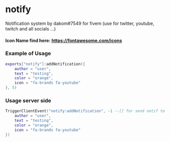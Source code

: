 # notify
Notification system by dakom#7549 for fivem (use for twitter, youtube, twitch and all socials ...)


#### **Icon Name find here:** https://fontawesome.com/icons<br>
### **Example of Usage**

```lua
exports["notify"]:addNotification({
    author = "user", 
    text = "testing", 
    color = "orange",
    icon = "fa-brands fa-youtube"
}, 5)
```

### **Usage server side**

```lua
TriggerClientEvent("notify:addNotification", -1 --[[ for send notif to all player = -1 or source for just player ]], {
    author = "user", 
    text = "testing", 
    color = "orange",
    icon = "fa-brands fa-youtube"
})
```
